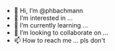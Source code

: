 - 👋 Hi, I’m @phbachmann
- 👀 I’m interested in ...
- 🌱 I’m currently learning ...
- 💞️ I’m looking to collaborate on ...
- 📫 How to reach me ... pls don't

<!---
phbachmann/phbachmann is a ✨ special ✨ repository because its `README.md` (this file) appears on your GitHub profile.
You can click the Preview link to take a look at your changes.
--->
